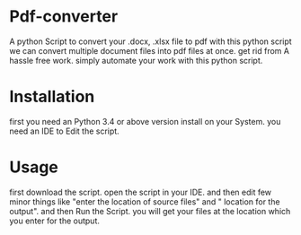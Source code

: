 # Pdf-converter
A python Script to convert your .docx, .xlsx file to pdf 
with this python script we can convert multiple document files into pdf files at once. get rid from A hassle free work. simply automate your work with this python script.

# Installation
first you need an Python 3.4 or above version install on your System.
you need an IDE to Edit the script.

# Usage
first download the script.
open the script in your IDE.
and then edit few minor things like "enter the location of source files" and " location for the output".
and then Run the Script.
you will get your files at the location which you enter for the output.   


